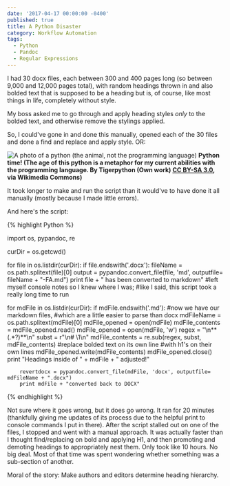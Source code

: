 ```yaml
---
date: '2017-04-17 00:00:00 -0400'
published: true
title: A Python Disaster
category: Workflow Automation
tags:
  - Python
  - Pandoc
  - Regular Expressions
---
```

I had 30 docx files, each between 300 and 400 pages long (so between 9,000 and 12,000 pages total), with random headings thrown in and also bolded text that is supposed to be a heading but is, of course, like most things in life, completely without style. 

My boss asked me to go through and apply heading styles *only* to the bolded text, and otherwise remove the stylings applied.

So, I could've gone in and done this manually, opened each of the 30 files and done a find and replace and apply style. OR: 

![A photo of a python (the animal, not the programming language)](https://upload.wikimedia.org/wikipedia/commons/thumb/3/34/Hatchling_Python_sebae_Tropicario%2C_FIN_2.jpg/320px-Hatchling_Python_sebae_Tropicario%2C_FIN_2.jpg)
**Python time! (The age of this python is a metaphor for my current abilities with the programming language. By Tigerpython (Own work) [CC BY-SA 3.0](http://creativecommons.org/licenses/by-sa/3.0), via Wikimedia Commons)**

It took longer to make and run the script than it would've to have done it all manually (mostly because I made little errors). 

And here's the script:

{% highlight Python %}

import os, pypandoc, re

curDir = os.getcwd()

for file in os.listdir(curDir): 
	if file.endswith('.docx'):
		fileName = os.path.splitext(file)[0]
		output = pypandoc.convert_file(file, 'md', outputfile= fileName + "-FA.md")
		print file + " has been converted to markdown"
        #left myself console notes so I knew where I was; 
        #like I said, this script took a really long time to run

for mdFile in os.listdir(curDir): 
	if mdFile.endswith('.md'):
	    #now we have our markdown files,
    	#which are a little easier to parse than docx
		mdFileName = os.path.splitext(mdFile)[0]
		mdFile_opened = open(mdFile)
		mdFile_contents = mdFile_opened.read()
		mdFile_opened = open(mdFile, 'w')
		regex = "\n\*\*(.*?)\*\*\n"
		subst = r"\n# \1\n"
		mdFile_contents = re.sub(regex, subst, mdFile_contents)
        #replace bolded text on its own line
        #with h1's on their own lines
		mdFile_opened.write(mdFile_contents)
		mdFile_opened.close()
		print "Headings inside of " + mdFile + " adjusted!"
        
		revertdocx = pypandoc.convert_file(mdFile, 'docx', outputfile= mdFileName + ".docx")
		print mdFile + "converted back to DOCX"


{% endhighlight %}

Not sure where it goes wrong, but it does go wrong. It ran for 20 minutes (thankfully giving me updates of its process due to the helpful print to console commands I put in there). After the script stalled out on one of the files, I stopped and went with a manual approach. It was actually faster than I thought find/replacing on bold and applying H1, and then promoting and demoting headings to appropriately nest them. Only took like 10 hours. No big deal. Most of that time was spent wondering whether something was a sub-section of another.

Moral of the story: Make authors and editors determine heading hierarchy.